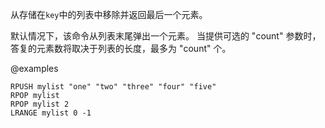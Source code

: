 从存储在`key`中的列表中移除并返回最后一个元素。

默认情况下，该命令从列表末尾弹出一个元素。
当提供可选的 "count" 参数时，答复的元素数将取决于列表的长度，最多为 "count" 个。

@examples

```cli
RPUSH mylist "one" "two" "three" "four" "five"
RPOP mylist
RPOP mylist 2
LRANGE mylist 0 -1
```
